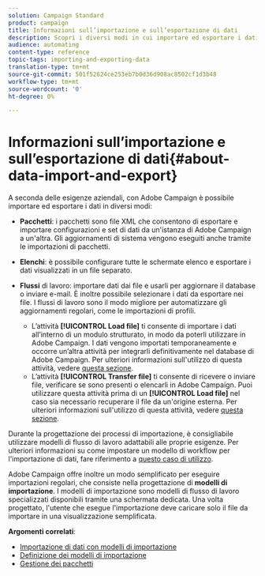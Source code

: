```yaml
---
solution: Campaign Standard
product: campaign
title: Informazioni sull’importazione e sull’esportazione di dati
description: Scopri i diversi modi in cui importare ed esportare i dati con  Adobe Campaign.
audience: automating
content-type: reference
topic-tags: importing-and-exporting-data
translation-type: tm+mt
source-git-commit: 501f52624ce253eb7b0d36d908ac8502cf1d3b48
workflow-type: tm+mt
source-wordcount: '0'
ht-degree: 0%

---
```



# Informazioni sull’importazione e sull’esportazione di dati{#about-data-import-and-export}

A seconda delle esigenze aziendali, con  Adobe Campaign è possibile importare ed esportare i dati in diversi modi:

* **Pacchetti**: i pacchetti sono file XML che consentono di esportare e importare configurazioni e set di dati da un&#39;istanza di Adobe Campaign  a un&#39;altra. Gli aggiornamenti di sistema vengono eseguiti anche tramite le importazioni di pacchetti.
* **Elenchi**: è possibile configurare tutte le schermate elenco e esportare i dati visualizzati in un file separato.
* **Flussi** di lavoro: importare dati dai file e usarli per aggiornare il database o inviare e-mail. È inoltre possibile selezionare i dati da esportare nei file. I flussi di lavoro sono il modo migliore per automatizzare gli aggiornamenti regolari, come le importazioni di profili.

   * L’attività **[!UICONTROL Load file]** ti consente di importare i dati all’interno di un modulo strutturato, in modo da poterli utilizzare in Adobe Campaign. I dati vengono importati temporaneamente e occorre un’altra attività per integrarli definitivamente nel database di Adobe Campaign. Per ulteriori informazioni sull&#39;utilizzo di questa attività, vedere [questa sezione](../../automating/using/load-file.md).
   * L’attività **[!UICONTROL Transfer file]** ti consente di ricevere o inviare file, verificare se sono presenti o elencarli in Adobe Campaign. Puoi utilizzare questa attività prima di un **[!UICONTROL Load file]** nel caso sia necessario recuperare il file da un&#39;origine esterna. Per ulteriori informazioni sull&#39;utilizzo di questa attività, vedere [questa sezione](../../automating/using/transfer-file.md).

Durante la progettazione dei processi di importazione, è consigliabile utilizzare modelli di flusso di lavoro adattabili alle proprie esigenze. Per ulteriori informazioni su come impostare un modello di workflow per l&#39;importazione di dati, fare riferimento a [questo caso di utilizzo](../../automating/using/creating-import-workflow-templates.md).

 Adobe Campaign offre inoltre un modo semplificato per eseguire importazioni regolari, che consiste nella progettazione di **modelli di importazione**. I modelli di importazione sono modelli di flusso di lavoro specializzati disponibili tramite una schermata dedicata. Una volta progettato, l&#39;utente che esegue l&#39;importazione deve caricare solo il file da importare in una visualizzazione semplificata.

**Argomenti correlati**:

* [Importazione di dati con modelli di importazione](../../automating/using/importing-data-with-import-templates.md)
* [Definizione dei modelli di importazione](../../automating/using/importing-data-with-import-templates.md#setting-up-import-templates)
* [Gestione dei pacchetti](../../automating/using/managing-packages.md)
